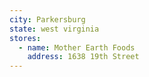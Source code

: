 ```yaml
---
city: Parkersburg
state: west virginia
stores:
  - name: Mother Earth Foods
    address: 1638 19th Street
---
```

